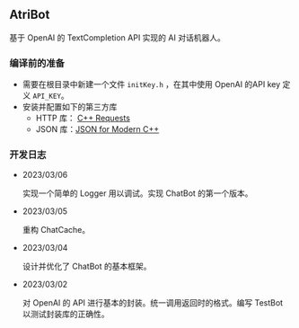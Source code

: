 ## AtriBot

基于 OpenAI 的 TextCompletion API 实现的 AI 对话机器人。



### 编译前的准备

- 需要在根目录中新建一个文件 `initKey.h` ，在其中使用 OpenAI 的API key 定义 `API_KEY`。
- 安装并配置如下的第三方库
  - HTTP 库： [C++ Requests](https://github.com/libcpr/cpr)
  - JSON 库：[JSON for Modern C++](https://github.com/nlohmann/json)



### 开发日志

- 2023/03/06

  实现一个简单的 Logger 用以调试。实现 ChatBot 的第一个版本。

- 2023/03/05

  重构 ChatCache。

- 2023/03/04

  设计并优化了 ChatBot 的基本框架。

- 2023/03/02

  对 OpenAI 的 API 进行基本的封装。统一调用返回时的格式。编写 TestBot 以测试封装库的正确性。


